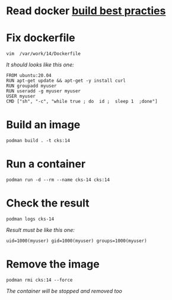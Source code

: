 # Read docker [build best practies](https://docs.docker.com/build/building/best-practices/)

# Fix dockerfile
```
vim  /var/work/14/Dockerfile
```
*It should looks like this one:*
```
FROM ubuntu:20.04
RUN apt-get update && apt-get -y install curl
RUN groupadd myuser
RUN useradd -g myuser myuser
USER myuser
CMD ["sh", "-c", "while true ; do  id ;  sleep 1  ;done"]
```

# Build an image
```
podman build . -t cks:14
```

# Run a container
```
podman run -d --rm --name cks-14 cks:14
```

# Check the result
```
podman logs cks-14
```
*Result must be like this one:*
```
uid=1000(myuser) gid=1000(myuser) groups=1000(myuser)
```

# Remove the image
```
podman rmi cks:14 --force
```
*The container will be stopped and removed too*

